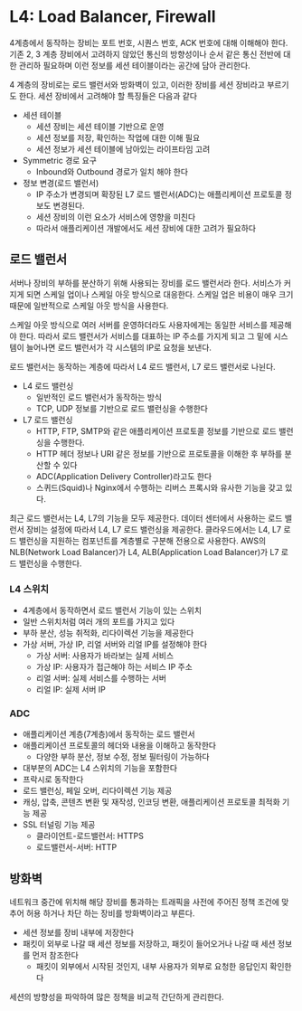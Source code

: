 # L4: Load Balancer, Firewall

4계층에서 동작하는 장비는 포트 번호, 시퀀스 번호, ACK 번호에 대해 이해해야 한다. 기존 2, 3 계층 장비에서 고려하지 않았던 통신의 방향성이나 순서 같은 통신 전반에 대한 관리하 필요하며 이런 정보를 세션 테이블이라는 공간에 담아 관리한다.

4 계층의 장비로는 로드 밸런서와 방화벽이 있고, 이러한 장비를 세션 장비라고 부르기도 한다. 세션 장비에서 고려해야 할 특징들은 다음과 같다

- 세션 테이블
  - 세션 장비는 세션 테이블 기반으로 운영
  - 세션 정보를 저장, 확인하는 작업에 대한 이해 필요
  - 세션 정보가 세션 테이블에 남아있는 라이프타임 고려
- Symmetric 경로 요구
  - Inbound와 Outbound 경로가 일치 해야 한다
- 정보 변경(로드 밸런서)
  - IP 주소가 변경되며 확장된 L7 로드 밸런서(ADC)는 애플리케이션 프로토콜 정보도 변경된다.
  - 세션 장비의 이런 요소가 서비스에 영향을 미친다
  - 따라서 애플리케이션 개발에서도 세션 장비에 대한 고려가 필요하다

## 로드 밸런서
서버나 장비의 부하를 분산하기 위해 사용되는 장비를 로드 밸런서라 한다. 서비스가 커지게 되면 스케일 업이나 스케일 아웃 방식으로 대응한다. 스케일 업은 비용이 매우 크기 때문에 일반적으로 스케일 아웃 방식을 사용한다. 

스케일 아웃 방식으로 여러 서버를 운영하더라도 사용자에게는 동일한 서비스를 제공해야 한다. 따라서 로드 밸런서가 서비스를 대표하는 IP 주소를 가지게 되고 그 밑에 시스템이 늘어나면 로드 밸런서가 각 시스템의 IP로 요청을 보낸다.

로드 밸런서는 동작하는 계층에 따라서 L4 로드 밸런서, L7 로드 밸런서로 나뉜다.

- L4 로드 밸런싱
  - 일반적인 로드 밸런서가 동작하는 방식
  - TCP, UDP 정보를 기반으로 로드 밸런싱을 수행한다
- L7 로드 밸런싱
  - HTTP, FTP, SMTP와 같은 애플리케이션 프로토콜 정보를 기반으로 로드 밸런싱을 수행한다.
  - HTTP 헤더 정보나 URI 같은 정보를 기반으로 프로토콜을 이해한 후 부하를 분산할 수 있다
  - ADC(Application Delivery Controller)라고도 한다
  - 스퀴드(Squid)나 Nginx에서 수행하는 리버스 프록시와 유사한 기능을 갖고 있다.

최근 로드 밸런서는 L4, L7의 기능을 모두 제공한다. 데이터 센터에서 사용하는 로드 밸런서 장비는 설정에 따라서 L4, L7 로드 밸런싱을 제공한다. 클라우드에서는 L4, L7 로드 밸런싱을 지원하는 컴포넌트를 계층별로 구분해 전용으로 사용한다. AWS의 NLB(Network Load Balancer)가 L4, ALB(Application Load Balancer)가 L7 로드 밸런싱을 수행한다.

### L4 스위치
- 4계층에서 동작하면서 로드 밸런서 기능이 있는 스위치
- 일반 스위치처럼 여러 개의 포트를 가지고 있다
- 부하 분산, 성능 취적화, 리다이렉션 기능을 제공한다
- 가상 서버, 가상 IP, 리얼 서버와 리얼 IP를 설정해야 한다
  - 가상 서버: 사용자가 바라보는 실제 서비스
  - 가상 IP: 사용자가 접근해야 하는 서비스 IP 주소
  - 리얼 서버: 실제 서비스를 수행하는 서버
  - 리얼 IP: 실제 서버 IP

### ADC
- 애플리케이션 계층(7계층)에서 동작하는 로드 밸런서
- 애플리케이션 프로토콜의 헤더와 내용을 이해하고 동작한다
  - 다양한 부하 분산, 정보 수정, 정보 필터링이 가능하다
- 대부분의 ADC는 L4 스위치의 기능을 포함한다
- 프락시로 동작한다
- 로드 밸런싱, 페일 오버, 리다이렉션 기능 제공
- 캐싱, 압축, 콘텐츠 변환 및 재작성, 인코딩 변환, 애플리케이션 프로토콜 최적화 기능 제공
- SSL 터널링 기능 제공
  - 클라이언트-로드밸런서: HTTPS
  - 로드밸런서-서버: HTTP

## 방화벽
네트워크 중간에 위치해 해당 장비를 통과하는 트래픽을 사전에 주어진 정책 조건에 맞추어 허용 하거나 차단 하는 장비를 방화벽이라고 부른다.

- 세션 정보를 장비 내부에 저장한다
- 패킷이 외부로 나갈 때 세션 정보를 저장하고, 패킷이 들어오거나 나갈 때 세션 정보를 먼저 참조한다
  - 패킷이 외부에서 시작된 것인지, 내부 사용자가 외부로 요청한 응답인지 확인한다

세션의 방향성을 파악하여 많은 정책을 비교적 간단하게 관리한다.
